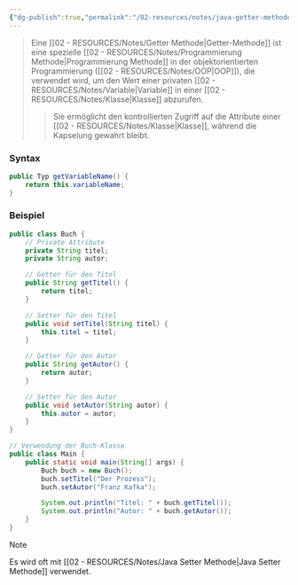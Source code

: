 ```yaml
---
{"dg-publish":true,"permalink":"/02-resources/notes/java-getter-methode/","tags":["informatik/code/java","informatik/code/OOP"],"noteIcon":"","updated":"2025-09-10T16:33:03.000+02:00"}
---
```


>Eine [[02 - RESOURCES/Notes/Getter Methode\|Getter-Methode]] ist eine spezielle [[02 - RESOURCES/Notes/Programmierung Methode\|Programmierung Methode]] in der objektorientierten Programmierung ([[02 - RESOURCES/Notes/OOP\|OOP]]), die verwendet wird, um den Wert einer privaten [[02 - RESOURCES/Notes/Variable\|Variable]] in einer [[02 - RESOURCES/Notes/Klasse\|Klasse]] abzurufen. 
>>Sie ermöglicht den kontrollierten Zugriff auf die Attribute einer [[02 - RESOURCES/Notes/Klasse\|Klasse]], während die Kapselung gewahrt bleibt.

### Syntax
```java
public Typ getVariableName() {
    return this.variableName;
}
```

### Beispiel
```java
public class Buch {
    // Private Attribute
    private String titel;
    private String autor;

    // Getter für den Titel
    public String getTitel() {
        return titel;
    }

    // Setter für den Titel
    public void setTitel(String titel) {
        this.titel = titel;
    }

    // Getter für den Autor
    public String getAutor() {
        return autor;
    }

    // Setter für den Autor
    public void setAutor(String autor) {
        this.autor = autor;
    }
}

// Verwendung der Buch-Klasse
public class Main {
    public static void main(String[] args) {
        Buch buch = new Buch();
        buch.setTitel("Der Prozess");
        buch.setAutor("Franz Kafka");

        System.out.println("Titel: " + buch.getTitel());
        System.out.println("Autor: " + buch.getAutor());
    }
}
```

>[!note] 
>Es wird oft mit [[02 - RESOURCES/Notes/Java Setter Methode\|Java Setter Methode]] verwendet.